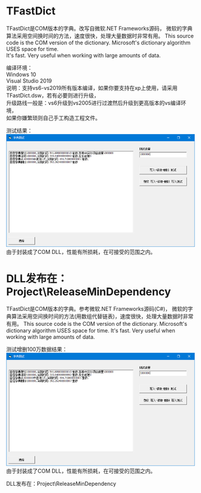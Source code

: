 # TFastDict
TFastDict是COM版本的字典。改写自微软.NET Frameworks源码，
微软的字典算法采用空间换时间的方法，速度很快，处理大量数据时非常有用。 
This source code is the COM version of the dictionary. Microsoft's dictionary algorithm USES space for time.    
It's fast. Very useful when working with large amounts of data.   
   
编译环境：   
Windows 10   
Visual Studio 2019   
说明：支持vs6-vs2019所有版本编译，如果你要支持在xp上使用，请采用TFastDict.dsw，若有必要则进行升级，   
升级路线一般是：vs6升级到vs2005进行过渡然后升级到更高版本的vs编译环境，   
如果你嫌繁琐则自己手工构造工程文件。   
   
测试结果：   
![image](https://github.com/bzmework/TFastDict/blob/master/test.jpg)   
由于封装成了COM DLL，性能有所损耗，在可接受的范围之内。   
   
DLL发布在：Project\ReleaseMinDependency    
=======
TFastDict是COM版本的字典。参考微软.NET Frameworks源码(C#)，
微软的字典算法采用空间换时间的方法(用数组代替链表)，速度很快，处理大量数据时非常有用。 
This source code is the COM version of the dictionary. Microsoft's dictionary algorithm USES space for time. 
It's fast. Very useful when working with large amounts of data.

测试增删100万数据结果：   
![image](https://github.com/bzmework/TFastDict/blob/master/test.jpg)   
由于封装成了COM DLL，性能有所损耗，在可接受的范围之内。   
   
DLL发布在：Project\ReleaseMinDependency    
